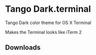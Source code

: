 # Tango Dark.terminal

Tango Dark color theme for OS X Terminal

Makes the Terminal looks like iTerm 2

## Downloads

